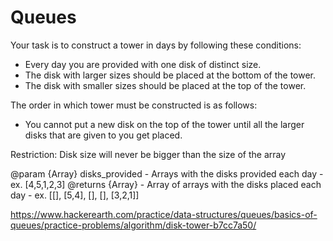 # Queues

Your task is to construct a tower in days by following these conditions:

- Every day you are provided with one disk of distinct size.
- The disk with larger sizes should be placed at the bottom of the tower.
- The disk with smaller sizes should be placed at the top of the tower.

The order in which tower must be constructed is as follows:

- You cannot put a new disk on the top of the tower until all the larger disks that are given to you get placed.

Restriction: Disk size will never be bigger than the size of the array

@param {Array} disks_provided - Arrays with the disks provided each day - ex. [4,5,1,2,3]
@returns {Array} - Array of arrays with the disks placed each day - ex. [[], [5,4], [], [], [3,2,1]]

https://www.hackerearth.com/practice/data-structures/queues/basics-of-queues/practice-problems/algorithm/disk-tower-b7cc7a50/
